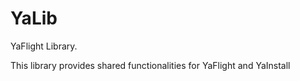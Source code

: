 YaLib
=====

YaFlight Library.

This library provides shared functionalities for YaFlight and YaInstall
